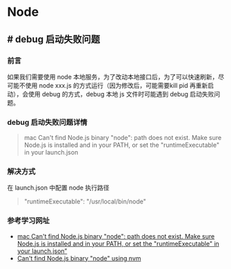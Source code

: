 # Node

## # debug 启动失败问题

### 前言

如果我们需要使用 node 本地服务，为了改动本地接口后，为了可以快速刷新，尽可能不使用 node xxx.js 的方式运行（因为修改后，可能需要kill pid 再重新启动），会使用 debug 的方式，debug 本地 js 文件时可能遇到 debug 启动失败问题。

### debug 启动失败问题详情

> mac Can't find Node.js binary "node": path does not exist. Make sure Node.js is installed and in your PATH, or set the "runtimeExecutable" in your launch.json

### 解决方式

在 launch.json 中配置 node 执行路径

>  "runtimeExecutable": "/usr/local/bin/node"

### 参考学习网址

- [mac Can't find Node.js binary "node": path does not exist. Make sure Node.js is installed and in your PATH, or set the "runtimeExecutable" in your launch.json” ](https://www.codegrepper.com/code-examples/javascript/mac+Can%27t+find+Node.js+binary+%22node%22%3A+path+does+not+exist.+Make+sure+Node.js+is+installed+and+in+your+PATH%2C+or+set+the+%22runtimeExecutable%22+in+your+launch.json)
- [Can't find Node.js binary "node" using nvm](https://github.com/microsoft/vscode-js-debug/issues/1150)
